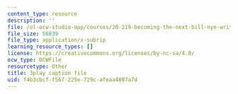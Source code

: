 ```yaml
---
content_type: resource
description: ''
file: /ol-ocw-studio-app/courses/20-219-becoming-the-next-bill-nye-writing-and-hosting-the-educational-show-january-iap-2015/f4b3cbcff567225e729cafeaa4807a7d_17uL1VoaWTQ.srt
file_size: 56839
file_type: application/x-subrip
learning_resource_types: []
license: https://creativecommons.org/licenses/by-nc-sa/4.0/
ocw_type: OCWFile
resourcetype: Other
title: 3play caption file
uid: f4b3cbcf-f567-225e-729c-afeaa4807a7d
---
```

